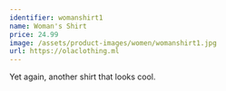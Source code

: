 ```yaml
---
identifier: womanshirt1
name: Woman's Shirt
price: 24.99
image: /assets/product-images/women/womanshirt1.jpg
url: https://olaclothing.ml
---
```

Yet again, another shirt that looks cool.